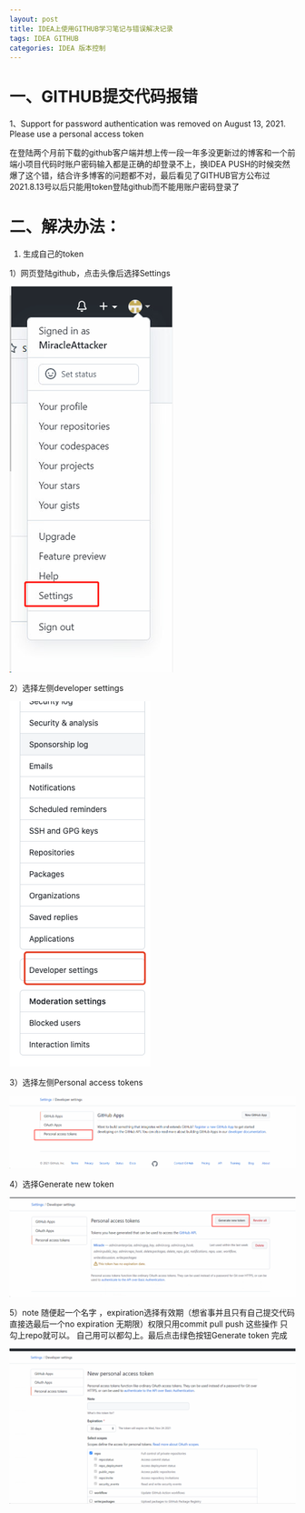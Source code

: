 ```yaml
---
layout: post
title: IDEA上使用GITHUB学习笔记与错误解决记录
tags: IDEA GITHUB
categories: IDEA 版本控制
---
```


# 一、GITHUB提交代码报错
1、Support for password authentication was removed on August 13, 2021. Please use a personal access token

在登陆两个月前下载的github客户端并想上传一段一年多没更新过的博客和一个前端小项目代码时账户密码输入都是正确的却登录不上，换IDEA PUSH的时候突然爆了这个错，结合许多博客的问题都不对，最后看见了GITHUB官方公布过2021.8.13号以后只能用token登陆github而不能用账户密码登录了

# 二、解决办法：

1. 生成自己的token

1）网页登陆github，点击头像后选择Settings

![github1](https://raw.githubusercontent.com/MiracleAttacker/MiracleAttacker.github.io/master/_posts/images/github1.png)

2）选择左侧developer settings

![github2](./images/github2.png)

3）选择左侧Personal access tokens

![github3](./images/github3.png)

4）选择Generate new token

![github4](./images/github4.png)

5）note 随便起一个名字 ，expiration选择有效期（想省事并且只有自己提交代码直接选最后一个no expiration 无期限）权限只用commit pull push 这些操作 只勾上repo就可以。  自己用可以都勾上。最后点击绿色按钮Generate token  完成

![github5](./images/github5.png)
